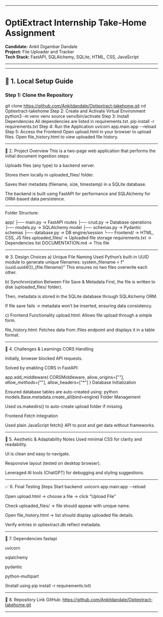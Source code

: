----------------------------------------------------------------------------------------

# OptiExtract Internship Take-Home Assignment
**Candidate:** Ankit Digambar Dandale  
**Project:** File Uploader and Tracker  
**Tech Stack:** FastAPI, SQLAlchemy, SQLite, HTML, CSS, JavaScript

----------------------------------------------------------------------------------------
---

## 🧩 1. Local Setup Guide

### Step 1: Clone the Repository
git clone <https://github.com/Ankitdandale/Optiextract-takehome.git>
cd Optiextract-takehome
Step 2: Create and Activate Virtual Environment
python3 -m venv venv
source venv/bin/activate
Step 3: Install Dependencies
All dependencies are listed in requirements.txt.
pip install -r requirements.txt
Step 4: Run the Application
uvicorn app.main:app --reload
Step 5: Access the Frontend
Open upload.html in your browser to upload files.
Open file_history.html to view uploaded file history.

----------------------------------------------------------------------------------------

🧠 2. Project Overview
This is a two-page web application that performs the initial document ingestion steps:

Uploads files (any type) to a backend server.

Stores them locally in uploaded_files/ folder.

Saves their metadata (filename, size, timestamp) in a SQLite database.

The backend is built using FastAPI for performance and SQLAlchemy for ORM-based data persistence.

----------------------------------------------------------------------------------------

Folder Structure:

app/
 ├── main.py           → FastAPI routes
 ├── crud.py           → Database operations
 ├── models.py         → SQLAlchemy model
 ├── schemas.py        → Pydantic schemas
 ├── database.py       → DB engine/session
 └── Frontend/         → HTML, CSS, JS files
uploaded_files/        → Uploaded file storage
requirements.txt        → Dependencies list
DOCUMENTATION.md        → This file

----------------------------------------------------------------------------------------

⚙️ 3. Design Choices
a) Unique File Naming
Used Python’s built-in UUID module to generate unique filenames:
system_filename = f"{uuid.uuid4()}_{file.filename}"
This ensures no two files overwrite each other.

b) Synchronization Between File Save & Metadata
First, the file is written to disk (uploaded_files/ folder).

Then, metadata is stored in the SQLite database through SQLAlchemy ORM.

If file save fails → metadata won’t be inserted, ensuring data consistency.

c) Frontend Functionality
upload.html: Allows file upload through a simple form.

file_history.html: Fetches data from /files endpoint and displays it in a table format.

----------------------------------------------------------------------------------------

🧩 4. Challenges & Learnings
CORS Handling

Initially, browser blocked API requests.

Solved by enabling CORS in FastAPI:

app.add_middleware(
    CORSMiddleware,
    allow_origins=["*"],
    allow_methods=["*"],
    allow_headers=["*"]
)
Database Initialization

Ensured database tables are auto-created using:
python
models.Base.metadata.create_all(bind=engine)
Folder Management

Used os.makedirs() to auto-create upload folder if missing.

Frontend Fetch Integration

Used plain JavaScript fetch() API to post and get data without frameworks.

----------------------------------------------------------------------------------------

🎨 5. Aesthetic & Adaptability Notes
Used minimal CSS for clarity and readability.

UI is clean and easy to navigate.

Responsive layout (tested on desktop browser).

Leveraged AI tools (ChatGPT) for debugging and styling suggestions.

----------------------------------------------------------------------------------------

✅ 6. Final Testing Steps
Start backend: uvicorn app.main:app --reload

Open upload.html → choose a file → click “Upload File”

Check uploaded_files/ → file should appear with unique name.

Open file_history.html → list should display uploaded file details.

Verify entries in optiextract.db reflect metadata.

----------------------------------------------------------------------------------------

🚀 7. Dependencies
fastapi

uvicorn

sqlalchemy

pydantic

python-multipart

(Install using pip install -r requirements.txt)

----------------------------------------------------------------------------------------

🧾 8. Repository Link
GitHub: https://github.com/Ankitdandale/Optiextract-takehome.git

----------------------------------------------------------------------------------------